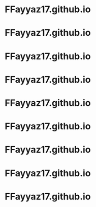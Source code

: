# FFayyaz17.github.io
# FFayyaz17.github.io
# FFayyaz17.github.io
# FFayyaz17.github.io
# FFayyaz17.github.io
# FFayyaz17.github.io
# FFayyaz17.github.io
# FFayyaz17.github.io
# FFayyaz17.github.io
